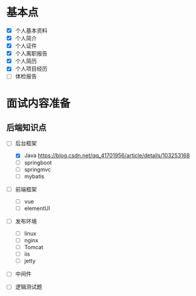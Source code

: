 # 基本点

- [x] 个人基本资料
- [x] 个人简介
- [x] 个人证件
- [x] 个人离职报告
- [x] 个人简历
- [x] 个人项目经历
- [ ] 体检报告

# 面试内容准备

## 后端知识点

- [ ] 后台框架
  - [x] Java https://blog.csdn.net/qq_41701956/article/details/103253168
  - [ ] springboot
  - [ ] springmvc
  - [ ] mybatis
- [ ] 前端框架
  - [ ] vue
  - [ ] elementUI
- [ ] 发布环境
  - [ ] linux
  - [ ] nginx
  - [ ] Tomcat
  - [ ] iis
  - [ ] jetty
- [ ] 中间件
- [ ] 逻辑测试题

